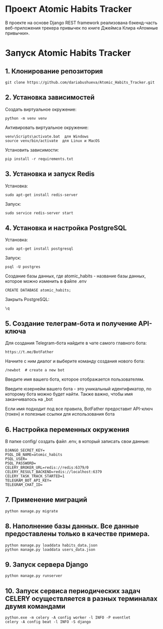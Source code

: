 # Проект Atomic Habits Tracker
В проекте на основе Django REST framework реализована бэкенд-часть веб-приложения трекера привычек по книге Джеймса Клира «Атомные привычки». 

# Запуск Atomic Habits Tracker
## 1. Клонирование репозитория
```commandline
git clone https://github.com/dariabushueva/Atomic_Habits_Tracker.git
```
## 2. Установка зависимостей
Создать виртуальное окружение:
```commandline
python -m venv venv
```
Активировать виртуальное окружение:
```commandline
venv\Scripts\activate.bat  для Windows
source venv/bin/activate  для Linux и MacOS
```
Установить зависимости:
```commandline
pip install -r requirements.txt
```

## 3. Установка и запуск Redis
Установка:
```commandline
sudo apt-get install redis-server
```
Запуск:
```commandline
sudo service redis-server start
```

## 4. Установка и настройка PostgreSQL
Установка:
```commandline
sudo apt-get install postgresql
```
Запуск:
```commandline
psql -U postgres
```
Создание базы данных, где atomic_habits - название базы данных, которое можно изменить в файле .env
```commandline
CREATE DATABASE atomic_habits;
```
Закрыть PostgreSQL:
```commandline
\q
```

## 5. Создание телеграм-бота и получение API-ключа
Для создания Telegram-бота найдите в чате самого главного бота:
```commandline
https://t.me/BotFather
```
Начните с ним диалог и выберите команду создания нового бота:
```commandline
/newbot  # create a new bot
```
Введите имя вашего бота, которое отображается пользователям.

Введите юзернейм вашего бота - это уникальный идентификатор, по которому бота можно будет найти. Также важно, чтобы имя заканчивалось на _bot

Если имя подходит под все правила, BotFather предоставит API-ключ (токен) и полезные ссылки для использования бота

## 6. Настройка переменных окружения
В папке config/ создать файл .env, в который записать свои данные:
```commandline
DJANGO_SECRET_KEY=
PSQL_DB_NAME=atomic_habits
PSQL_USER=
PSQL_PASSWORD=
CELERY_BROKER_URL=redis://redis:6379/0
CELERY_RESULT_BACKEND=redis://localhost:6379
CELERY_TASK_TRACK_STARTED=1
TELEGRAM_BOT_API_KEY=
TELEGRAM_CHAT_ID=
```

## 7. Применение миграций
```commandline
python manage.py migrate
```

## 8. Наполнение базы данных. Все данные предоставлены только в качестве примера.
```commandline
python manage.py loaddata habits_data.json
python manage.py loaddata users_data.json
```

## 9. Запуск сервера Django
```commandline
python manage.py runserver
```

## 10. Запуск сервиса периодических задач CELERY осуществляется в разных терминалах двумя командами
```commandline
python.exe -m celery -A config worker -l INFO -P eventlet 
celery -A config beat -l INFO -S django  
```